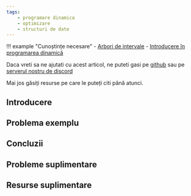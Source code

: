 ```yaml
---
tags:
    - programare dinamica
    - optimizare
    - structuri de date
---
```


!!! example "Cunoștințe necesare"
    - [Arbori de intervale](https://edu.roalgo.ro/dificil/segment-trees/)
    - [Introducere în programarea dinamică](https://edu.roalgo.ro/usor/intro-dp/)

Daca vreti sa ne ajutati cu acest articol, ne puteti gasi pe
[github](https://github.com/roalgo-discord/arhiva-educationala) sau pe [serverul
nostru de discord](https://discord.gg/vdDRSmg3fC)

Mai jos găsiți resurse pe care le puteți citi până atunci.

## Introducere

## Problema exemplu

## Concluzii

## Probleme suplimentare

## Resurse suplimentare
